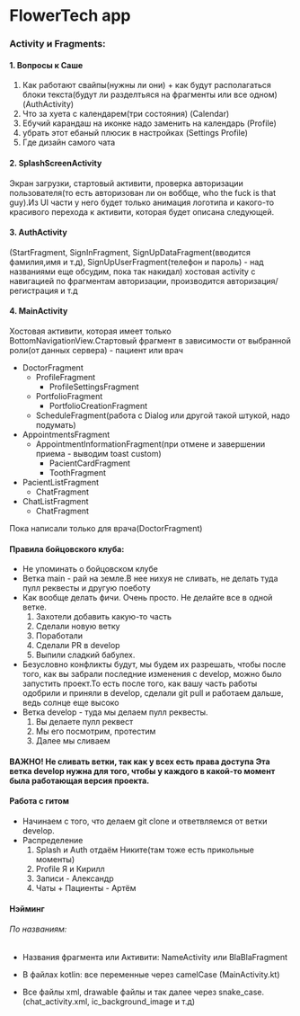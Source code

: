 # FlowerTech app
### Activity и Fragments:
#### 1. Вопросы к Саше
1. Как работают свайпы(нужны ли они) +  как будут располагаться блоки текста(будут ли разделтьяся на фрагменты или все одном) (AuthActivity)
2. Что за хуета с календарем(три состояния) (Calendar)
3. Ебучий карандаш на иконке надо заменить на календарь (Profile)
4. убрать этот ебаный плюсик в настройках (Settings Profile)
5. Где дизайн самого чата

#### 2. SplashScreenActivity
Экран загрузки, стартовый активити, проверка авторизации пользователя(то есть авторизован ли он воббще, who the fuck is that guy).Из UI части у него будет только анимация логотипа и какого-то красивого перехода к активити, которая будет описана следующей.

#### 3. AuthActivity
(StartFragment, SignInFragment, SignUpDataFragment(вводится фамилия,имя и т.д), SignUpUserFragment(телефон и пароль) - над названиями еще обсудим, пока так накидал)
хостовая activity с навигацией по фрагментам авторизации, производится авторизация/регистрация и т.д


#### 4. MainActivity 
Хостовая активити, которая имеет только BottomNavigationView.Стартовый фрагмент в зависимости от выбранной роли(от данных сервера) - пациент или врач
- DoctorFragment
  * ProfileFragment
    + ProfileSettingsFragment
  * PortfolioFragment
    + PortfolioCreationFragment
  * ScheduleFragment(работа с Dialog или другой такой штукой, надо подумать)
- AppointmentsFragment
  * AppointmentInformationFragment(при отмене и завершении приема - выводим toast custom)
    + PacientCardFragment
    + ToothFragment
- PacientListFragment
  * ChatFragment
- ChatListFragment
  * ChatFragment

Пока написали только для врача(DoctorFragment)

#### Правила бойцовского клуба:
* Не упоминать о бойцовском клубе
* Ветка main - рай на земле.В нее нихуя не сливать, не делать туда пулл реквесты и другую поеботу
* Как вообще делать фичи. Очень просто. Не делайте все в одной ветке.
  1) Захотели добавить какую-то часть
  2) Сделали новую ветку
  3) Поработали
  4) Сделали PR в develop
  5) Выпили сладкий бабулех.
* Безусловно конфликты будут, мы будем их разрешать, чтобы после того, как вы забрали последние изменения с develop, можно было запустить проект.То есть после того, как вашу часть работы одобрили и приняли в develop, сделали git pull и работаем дальше, ведь солнце еще высоко
* Ветка develop - туда мы делаем пулл реквесты.
  1) Вы делаете пулл реквест
  2) Мы его посмотрим, протестим
  3) Далее мы сливаем
#### ВАЖНО! Не сливать ветки, так как у всех есть права доступа Эта ветка develop нужна для того, чтобы у каждого в какой-то момент была работающая версия проекта.

#### Работа с гитом
* Начинаем с того, что делаем git clone и ответвляемся от ветки develop.
* Распределение 
    1. Splash и Auth отдаём Никите(там тоже есть прикольные моменты)
    2. Profile Я и Кирилл
    3. Записи - Александр
    4. Чаты + Пациенты - Артём

#### Нэйминг
###### По названиям:
* Названия фрагмента или Активити: NameActivity или BlaBlaFragment

* В файлах kotlin: все переменные через camelCase (MainActivity.kt)
* Все файлы xml, drawable файлы и так далее через snake_case. (сhat_activity.xml, ic_background_image и т.д)
